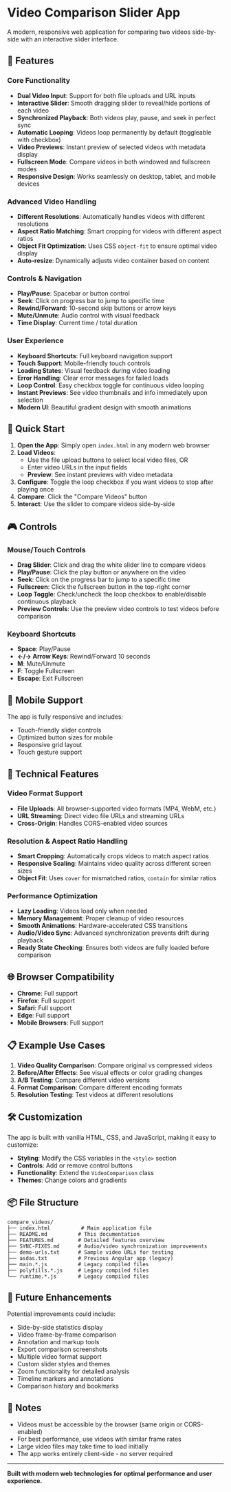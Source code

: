 # Video Comparison Slider App

A modern, responsive web application for comparing two videos side-by-side with an interactive slider interface.

## 🌟 Features

### Core Functionality
- **Dual Video Input**: Support for both file uploads and URL inputs
- **Interactive Slider**: Smooth dragging slider to reveal/hide portions of each video
- **Synchronized Playback**: Both videos play, pause, and seek in perfect sync
- **Automatic Looping**: Videos loop permanently by default (toggleable with checkbox)
- **Video Previews**: Instant preview of selected videos with metadata display
- **Fullscreen Mode**: Compare videos in both windowed and fullscreen modes
- **Responsive Design**: Works seamlessly on desktop, tablet, and mobile devices

### Advanced Video Handling
- **Different Resolutions**: Automatically handles videos with different resolutions
- **Aspect Ratio Matching**: Smart cropping for videos with different aspect ratios
- **Object Fit Optimization**: Uses CSS `object-fit` to ensure optimal video display
- **Auto-resize**: Dynamically adjusts video container based on content

### Controls & Navigation
- **Play/Pause**: Spacebar or button control
- **Seek**: Click on progress bar to jump to specific time
- **Rewind/Forward**: 10-second skip buttons or arrow keys
- **Mute/Unmute**: Audio control with visual feedback
- **Time Display**: Current time / total duration

### User Experience
- **Keyboard Shortcuts**: Full keyboard navigation support
- **Touch Support**: Mobile-friendly touch controls
- **Loading States**: Visual feedback during video loading
- **Error Handling**: Clear error messages for failed loads
- **Loop Control**: Easy checkbox toggle for continuous video looping
- **Instant Previews**: See video thumbnails and info immediately upon selection
- **Modern UI**: Beautiful gradient design with smooth animations

## 🚀 Quick Start

1. **Open the App**: Simply open `index.html` in any modern web browser
2. **Load Videos**: 
   - Use the file upload buttons to select local video files, OR
   - Enter video URLs in the input fields
   - **Preview**: See instant previews with video metadata
3. **Configure**: Toggle the loop checkbox if you want videos to stop after playing once
4. **Compare**: Click the "Compare Videos" button
5. **Interact**: Use the slider to compare videos side-by-side

## 🎮 Controls

### Mouse/Touch Controls
- **Drag Slider**: Click and drag the white slider line to compare videos
- **Play/Pause**: Click the play button or anywhere on the video
- **Seek**: Click on the progress bar to jump to a specific time
- **Fullscreen**: Click the fullscreen button in the top-right corner
- **Loop Toggle**: Check/uncheck the loop checkbox to enable/disable continuous playback
- **Preview Controls**: Use the preview video controls to test videos before comparison

### Keyboard Shortcuts
- **Space**: Play/Pause
- **←/→ Arrow Keys**: Rewind/Forward 10 seconds
- **M**: Mute/Unmute
- **F**: Toggle Fullscreen
- **Escape**: Exit Fullscreen

## 📱 Mobile Support

The app is fully responsive and includes:
- Touch-friendly slider controls
- Optimized button sizes for mobile
- Responsive grid layout
- Touch gesture support

## 🔧 Technical Features

### Video Format Support
- **File Uploads**: All browser-supported video formats (MP4, WebM, etc.)
- **URL Streaming**: Direct video file URLs and streaming URLs
- **Cross-Origin**: Handles CORS-enabled video sources

### Resolution & Aspect Ratio Handling
- **Smart Cropping**: Automatically crops videos to match aspect ratios
- **Responsive Scaling**: Maintains video quality across different screen sizes
- **Object Fit**: Uses `cover` for mismatched ratios, `contain` for similar ratios

### Performance Optimization
- **Lazy Loading**: Videos load only when needed
- **Memory Management**: Proper cleanup of video resources
- **Smooth Animations**: Hardware-accelerated CSS transitions
- **Audio/Video Sync**: Advanced synchronization prevents drift during playback
- **Ready State Checking**: Ensures both videos are fully loaded before comparison

## 🌐 Browser Compatibility

- **Chrome**: Full support
- **Firefox**: Full support
- **Safari**: Full support
- **Edge**: Full support
- **Mobile Browsers**: Full support

## 📋 Example Use Cases

1. **Video Quality Comparison**: Compare original vs compressed videos
2. **Before/After Effects**: See visual effects or color grading changes
3. **A/B Testing**: Compare different video versions
4. **Format Comparison**: Compare different encoding formats
5. **Resolution Testing**: Test videos at different resolutions

## 🛠️ Customization

The app is built with vanilla HTML, CSS, and JavaScript, making it easy to customize:

- **Styling**: Modify the CSS variables in the `<style>` section
- **Controls**: Add or remove control buttons
- **Functionality**: Extend the `VideoComparison` class
- **Themes**: Change colors and gradients

## 📦 File Structure

```
compare_videos/
├── index.html          # Main application file
├── README.md          # This documentation  
├── FEATURES.md        # Detailed features overview
├── SYNC-FIXES.md      # Audio/video synchronization improvements
├── demo-urls.txt      # Sample video URLs for testing
├── asdas.txt          # Previous Angular app (legacy)
├── main.*.js          # Legacy compiled files
├── polyfills.*.js     # Legacy compiled files
└── runtime.*.js       # Legacy compiled files
```

## 🔮 Future Enhancements

Potential improvements could include:
- Side-by-side statistics display
- Video frame-by-frame comparison
- Annotation and markup tools
- Export comparison screenshots
- Multiple video format support
- Custom slider styles and themes
- Zoom functionality for detailed analysis
- Timeline markers and annotations
- Comparison history and bookmarks

## 📝 Notes

- Videos must be accessible by the browser (same origin or CORS-enabled)
- For best performance, use videos with similar frame rates
- Large video files may take time to load initially
- The app works entirely client-side - no server required

---

**Built with modern web technologies for optimal performance and user experience.** 